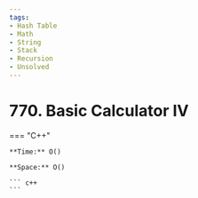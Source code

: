 ```yaml
---
tags:
- Hash Table
- Math
- String
- Stack
- Recursion
- Unsolved
---
```



# 770. Basic Calculator IV

=== "C++"

    **Time:** O()

    **Space:** O()

    ``` c++
    ```